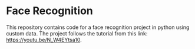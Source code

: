 # Face Recognition

This repository contains code for a face recognition project in python using custom data. The project follows the tutorial from this link: https://youtu.be/N_W4EYtsa10.
